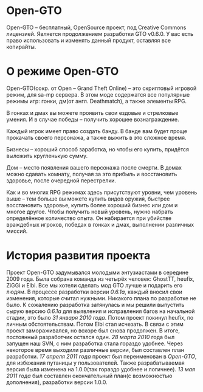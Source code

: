 Open-GTO
========

Open-GTO – бесплатный, OpenSource проект, под Creative Commons лицензией. Является продолжением разработки GTO v0.6.0. У вас есть право использовать и изменять данный продукт, оставляя все копирайты.

О режиме Open-GTO
=======
Open-GTO(сокр. от Open – Grand Theft Online) – это скриптовый игровой режим, для sa-mp сервера. В этом моде содержатся все популярные режимы игр: гонки, дм(от англ. Deathmatch), а также элементы RPG.

В гонках и дмах вы можете проявить свои ездовые и стрелковые умения. И в случае победы – получить хорошее вознаграждение.

Каждый игрок имеет право создать банду. В банде вам будет проще прокачать своего персонажа, а также выжить в это сложное время.

Бизнесы – хороший способ заработка, но чтобы его купить, придётся выложить кругленькую сумму.

Дом – место появления вашего персонажа после смерти. В домах можно сдавать комнату, получая за это прибыль и восстановить здоровье, после очередной перестрелки.

Как и во многих RPG режимах здесь присутствуют уровни, чем уровень выше – тем больше вы можете купить видов оружия, быстрее восстановить здоровье, купить более хороший бизнес или дом и многое другое. Чтобы получить новый уровень, нужно набрать определённое количество опыта. Он набирается при убийстве враждебных игроков, победах в гонках и дмах, выполнении различных миссий.

История развития проекта
=======
Проект Open-GTO задумывался молодыми энтузиастами в середине 2009 года. Была собрана команда из четырёх человек: GhostTT, heufix, ZiGGi и Elbi. Все мы хотели сделать мод GTO лучше и подарить его людям. В процессе разработки версии *0.6.1a*, каждый вносил свои изменения, которые считал нужными. Никакого плана по разработке не было. К сожалению разработка затянулась и мы решили выпустить сырую версию *0.6.1a* для выявления и исправления багов на начальной стадии, это было *31 января 2010 года*. Потом проект покинул heufix, по личным обстоятельствам. Потом Elbi стал исчезать. В связи с этим проект замораживался, но вскоре был снова продолжен. В итоге, постоянный разработчик остался один. *28 марта 2010* года был запущен наш SVN, с ним разработка стала гораздо удобнее. Через некоторое время выходили различные версии, был составлен план разработки. *17 апреля 2011 года* проект был переименован в *Open-GTO*, для избежания путаницы у пользователей. Также разрабатываемая версия была изменена на 1.0.0(так гораздо удобнее и логичнее). *13 мая 2011 года* был составлен окончательный план(с возможностью дополнения), разработки версии 1.0.0.
